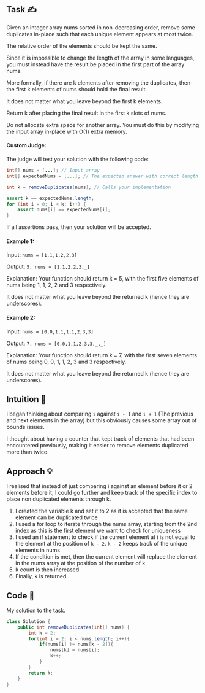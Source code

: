 ## Task ✍
Given an integer array nums sorted in non-decreasing order, remove some duplicates in-place such that each unique element appears at most twice. 

The relative order of the elements should be kept the same.

Since it is impossible to change the length of the array in some languages, you must instead have the result be placed in the first part of the array nums. 

More formally, if there are k elements after removing the duplicates, then the first k elements of nums should hold the final result. 

It does not matter what you leave beyond the first k elements.

Return k after placing the final result in the first k slots of nums.

Do not allocate extra space for another array. You must do this by modifying the input array in-place with O(1) extra memory.

#### Custom Judge:

The judge will test your solution with the following code:

```java
int[] nums = [...]; // Input array
int[] expectedNums = [...]; // The expected answer with correct length

int k = removeDuplicates(nums); // Calls your implementation

assert k == expectedNums.length;
for (int i = 0; i < k; i++) {
    assert nums[i] == expectedNums[i];
}
```
If all assertions pass, then your solution will be accepted.

#### Example 1:
Input: ```nums = [1,1,1,2,2,3]```

Output: ```5, nums = [1,1,2,2,3,_]```

Explanation: Your function should return k = 5, with the first five elements of nums being 1, 1, 2, 2 and 3 respectively.

It does not matter what you leave beyond the returned k (hence they are underscores).

#### Example 2:
Input: ```nums = [0,0,1,1,1,1,2,3,3]```

Output: ```7, nums = [0,0,1,1,2,3,3,_,_]```

Explanation: Your function should return k = 7, with the first seven elements of nums being 0, 0, 1, 1, 2, 3 and 3 respectively.

It does not matter what you leave beyond the returned k (hence they are underscores).

## Intuition 💬
<!-- Describe your first thoughts on how to solve this problem. -->
I began thinking about comparing ```i``` against ```i - 1``` and ```i + 1``` (The previous and next elements in the array) but this obviously causes some array out of bounds issues. 

I thought about having a counter that kept track of elements that had been encountered previously, making it easier to remove elements duplicated more than twice.

## Approach 💡
<!-- Describe your approach to solving the problem. -->
I realised that instead of just comparing i against an element before it or 2 elements before it, I could go further and keep track of the specific index to place non duplicated elements through k.
1. I created the variable k and set it to 2 as it is accepted that the same element can be duplicated twice
2. I used a for loop to iterate through the nums array, starting from the 2nd index as this is the first element we want to  check for uniqueness
3. I used an if statement to check if the current element at i is not equal to the element at the position of ```k - 2```. ```k - 2``` keeps track of the unique elements in nums
4. If the condition is met, then the current element will replace the element in the nums array at the position of the number of k
5. k count is then increased
6. Finally, k is returned

## Code 📝
My solution to the task.
```java
class Solution {
    public int removeDuplicates(int[] nums) {
        int k = 2;
        for(int i = 2; i < nums.length; i++){
            if(nums[i] != nums[k - 2]){
                nums[k] = nums[i];
                k++;
            }
        }
        return k;
    }
}
```
